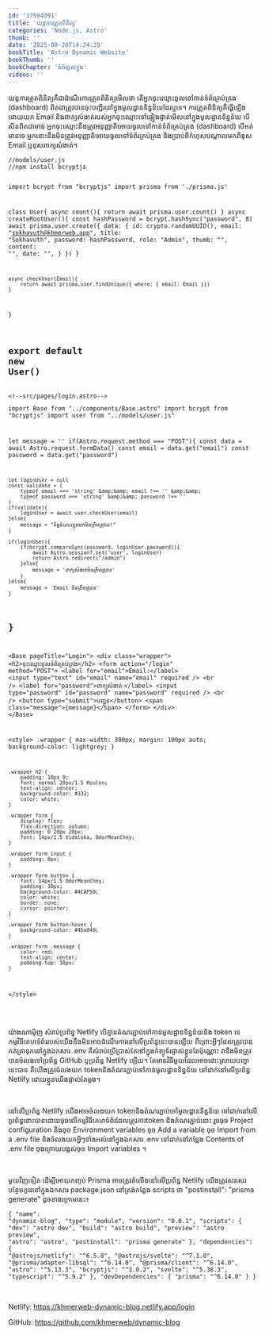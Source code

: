 ```yaml
---
id: '37594391'
title: 'យន្តការ​ត្រួតពិនិត្យ'
categories: 'Node.js, Astro'
thumb: ''
date: '2025-08-28T14:24:35'
bookTitle: 'Astro Dynamic Website'
bookThumb: ''
bookChapter: 'ទំព័រ​ចូល​ក្នុង'
videos: ''
---
```

<p>យន្តការ​ត្រួត​ពិនិត្យ​គឺ​ជា​ដំណើរការ​ត្រួត​ពិនិត្យ​មើល​ថា តើ​អ្នក​ចុះឈ្មោះ​ចូល​ទៅ​កាន់​ទំព័រ​គ្រប់គ្រង​ (dashboard) ពិត​ជា​ត្រូវ​បាន​ចុះ​បញ្ជីរ​​នៅ​ក្នុង​មូលដ្ឋាន​ទិន្នន័យ​ដែរ​ឬទេ​។ ការត្រួត​ពិនិត្យ​គឹ​ធ្វើឡើង​ដោយ​យក​ Email និង​ពាក្យ​សំងាត់​របស់​អ្នក​ចុះឈ្មោះ​​ទៅ​ផ្ទៀងផ្ទាត់មើល​នៅ​ក្នុងមូលដ្ឋាន​ទិន្នន័យ បើ​សិន​ពិត​ជា​មាន អ្នក​ចុះ​ឈ្មោះ​នឹង​ត្រូវ​អនុញ្ញាតិ​អោយ​ចូល​ទៅ​កាន់​ទំព័រ​គ្រប់គ្រង (dashboard) បើ​អត់មាន​ទេ អ្នក​នោះ​​នឹង​មិន​ត្រូវ​អនុញ្ញាតិ​អោយ​ចូល​ទៅ​ទំព័រ​គ្រប់គ្រង និង​ប្រាប់​ពីកំហុស​បណ្តាល​មក​ពី​ខុស​ Email ឬខុស​ពាក្យ​សំងាត់​។</p><pre><code class="js javascript js-code">//models/user.js
//npm install bcryptjs

import bcrypt from "bcryptjs"
import prisma from './prisma.js'

class User{
    async count(){
        return await prisma.user.count()
    }
    async createRootUser(){
        const hashPassword = bcrypt.hashSync("password", 8)
        await prisma.user.create({
            data: {
                id: crypto.randomUUID(),
                email: "sokhavuth@khmerweb.app",
                title: "Sokhavuth",
                password: hashPassword,
                role: "Admin",
                thumb: "",
                content: "",
                date: "",
            }
        })
    }

    async checkUser(Email){
        return await prisma.user.findUnique({ where: { email: Email }})
    }
}

export default new User()</code></pre><pre><code>&lt;!--src/pages/login.astro--&gt;
---
import Base from "../components/Base.astro"
import bcrypt from "bcryptjs"
import user from "../models/user.js"

let message = ''
if(Astro.request.method === "POST"){
    const data = await Astro.request.formData()
    const email = data.get("email")
    const password = data.get("password")

    let loginUser = null
    const validate = (
        typeof email === 'string' &amp;&amp; email !== '' &amp;&amp;
        typeof password === 'string' &amp;&amp; password !== ''
    )
    if(validate){
        loginUser = await user.checkUser(email)
    }else{
        message = "ទិន្នន័យ​បញ្ជូន​មក​មិន​ត្រឹមត្រូវ​ទេ!"
    }
    
    if(loginUser){
        if(bcrypt.compareSync(password, loginUser.password)){
            await Astro.session?.set('user', loginUser)
            return Astro.redirect("/admin")
        }else{
            message = 'ពាក្យ​សំងាត់​មិន​ត្រឹមត្រូវ​ទេ'         
        }
    }else{
        message = 'Email មិន​ត្រឹមត្រូវទេ'
    }
}
---

&lt;Base pageTitle="Login"&gt;
    &lt;div class="wrapper"&gt;
        &lt;h2&gt;ចុះ​ឈ្មោះ​ចូល​ទំព័រ​គ្រប់គ្រង&lt;/h2&gt;
        &lt;form action="/login" method="POST"&gt;
            &lt;label for="email"&gt;Email:&lt;/label&gt;
            &lt;input type="text" id="email" name="email" required /&gt;
            &lt;br /&gt;
            &lt;label for="password"&gt;ពាក្យ​សំងាត់ៈ&lt;/label&gt;
            &lt;input type="password" id="password" name="password" required /&gt;
            &lt;br /&gt;
            &lt;button type="submit"&gt;បញ្ជូន&lt;/button&gt;
            &lt;span class="message"&gt;{message}&lt;/span&gt;
        &lt;/form&gt;
    &lt;/div&gt;
&lt;/Base&gt;

&lt;style&gt;
    .wrapper {
        max-width: 300px;
        margin: 100px auto;
        background-color: lightgrey;
    }

    .wrapper h2 {
        padding: 10px 0;
        font: normal 20px/1.5 Koulen;
        text-align: center;
        background-color: #333;
        color: white;
    }

    .wrapper form {
        display: flex;
        flex-direction: column;
        padding: 0 20px 20px;
        font: 14px/1.5 Vidaloka, OdorMeanChey;
    }
    
    .wrapper form input {
        padding: 8px;
    }
    
    .wrapper form button {
        font: 14px/1.5 OdorMeanChey;
        padding: 10px;
        background-color: #4CAF50;
        color: white;
        border: none;
        cursor: pointer;
    }
    
    .wrapper form button:hover {
        background-color: #45a049;
    }

    .wrapper form .message {
        color: red;
        text-align: center;
        padding-top: 10px;
    }
&lt;/style&gt;</code></pre><p>&nbsp;</p><p>យ៉ាងណាម៉ិញ សំរាប់​ប្រព័ន្ធ Netlify បើ​គ្មាន​តំណរភ្ជាប់​ទៅ​កាន់​មូលដ្ឋាន​ទិន្នន័យ​និង​ token ទេ កម្មវិធី​គេហទំព័រ​របស់​យើង​នឹង​មិន​អាច​ដំណើរ​ការ​​នៅ​លើ​ប្រព័ន្ធ​នេះ​បាន​ឡើយ ពីព្រោះ​អ្វី​ៗ​ដែល​ត្រូវ​បាន​កត់ត្រា​ទុក​នៅ​ក្នុង​ឯកសារ .env គឺសំរាប់​ប្រើប្រាស់​តែ​នៅ​ក្នុង​កំព្យូទ័រ​ផ្ទាល់​ខ្លួនតែ​ប៉ុណ្ណោះ វា​នឹង​មិន​ត្រូវបានចំលង​​ទៅ​ប្រព័ន្ធ GitHub ឬ​ប្រព័ន្ធ Netlify ឡើយ​។ តែ​មាន​វិធី​មួយ​ដែល​អាច​ដោះ​ស្រាយ​បញ្ហា​នេះ​បាន គឺ​យើង​ត្រូវ​ចំលង​យក​ token ​និង​តំណរភ្ជាប់​ទៅ​កាន់​មូលដ្ឋាន​ទិន្នន័យ ទៅ​ដាក់​នៅ​លើ​ប្រព័ន្ធ​ Netlify ដោយ​ខ្លួន​យើង​ផ្ទាល់​តែ​ម្តង​។</p><p>&nbsp;</p><p>នៅ​លើ​ប្រព័ន្ធ Netlify យើង​អាច​ចំលង​យក​ token ​និង​តំណរភ្ជាប់​ទៅ​មូលដ្ឋាន​ទិន្នន័យ​ ទៅ​ដាក់​នៅ​លើ​ប្រព័ន្ធ​នោះ​បាន​ដោយចុច​លើ​កម្មវិធី​គេហទំព័រ​ដែល​ត្រូវការ​ token និង​តំណរភ្ជាប់​នោះ រួច​ចុច Project configuration និង​ចុច Environment variables ចុច Add a variable ចុច Import from a .env file និង​ចំលង​យក​អ្វី​ៗ​ទាំងអស់​នៅ​ក្នុង​ឯកសារ .env ទៅ​ដាក់​នៅ​កន្លែង Contents of .env file ចុង​ក្រោយ​បង្អស់​ចុច Import variables ។</p><p>&nbsp;</p><p>មួយ​វិញទៀត ដើម្បី​អោយ​កញ្ចប់ Prisma អាច​ត្រូវ​តំលើង​នៅ​លើ​ប្រព័ន្ធ Netlify យើង​ត្រូវ​សរសេរ​បន្ថែម​កូដ​នៅ​ក្នុង​ឯកសារ package.json នៅ​ត្រង់​កន្លែង scripts ថា "postinstall": "prisma generate" ដូច​ខាង​ក្រោម​នេះ​៖</p><pre><code class="js javascript js-code">{
  "name": "dynamic-blog",
  "type": "module",
  "version": "0.0.1",
  "scripts": {
    "dev": "astro dev",
    "build": "astro build",
    "preview": "astro preview",
    "astro": "astro",
    "postinstall": "prisma generate"
  },
  "dependencies": {
    "@astrojs/netlify": "^6.5.8",
    "@astrojs/svelte": "^7.1.0",
    "@prisma/adapter-libsql": "^6.14.0",
    "@prisma/client": "^6.14.0",
    "astro": "^5.13.3",
    "bcryptjs": "^3.0.2",
    "svelte": "^5.38.3",
    "typescript": "^5.9.2"
  },
  "devDependencies": {
    "prisma": "^6.14.0"
  }
}
</code></pre><p>&nbsp;</p><p>Netlify: <a href="https://khmerweb-dynamic-blog.netlify.app/login">https://khmerweb-dynamic-blog.netlify.app/login</a></p><p>GitHub: <a href="https://github.com/khmerweb/dynamic-blog">https://github.com/khmerweb/dynamic-blog</a></p>